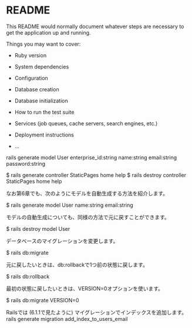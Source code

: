 # README

This README would normally document whatever steps are necessary to get the
application up and running.

Things you may want to cover:

* Ruby version

* System dependencies

* Configuration

* Database creation

* Database initialization

* How to run the test suite

* Services (job queues, cache servers, search engines, etc.)

* Deployment instructions

* ...

rails generate model User enterprise_id:string name:string email:string password:string  

  $ rails generate controller StaticPages home help
  $ rails destroy  controller StaticPages home help

なお第6章でも、次のようにモデルを自動生成する方法を紹介します。

  $ rails generate model User name:string email:string

モデルの自動生成についても、同様の方法で元に戻すことができます。

  $ rails destroy model User


データベースのマイグレーションを変更します。

  $ rails db:migrate

元に戻したいときは、db:rollbackで1つ前の状態に戻します。

  $ rails db:rollback

最初の状態に戻したいときは、VERSION=0オプションを使います。

  $ rails db:migrate VERSION=0

Railsでは (6.1.1で見たように) マイグレーションでインデックスを追加します。
rails generate migration add_index_to_users_email
